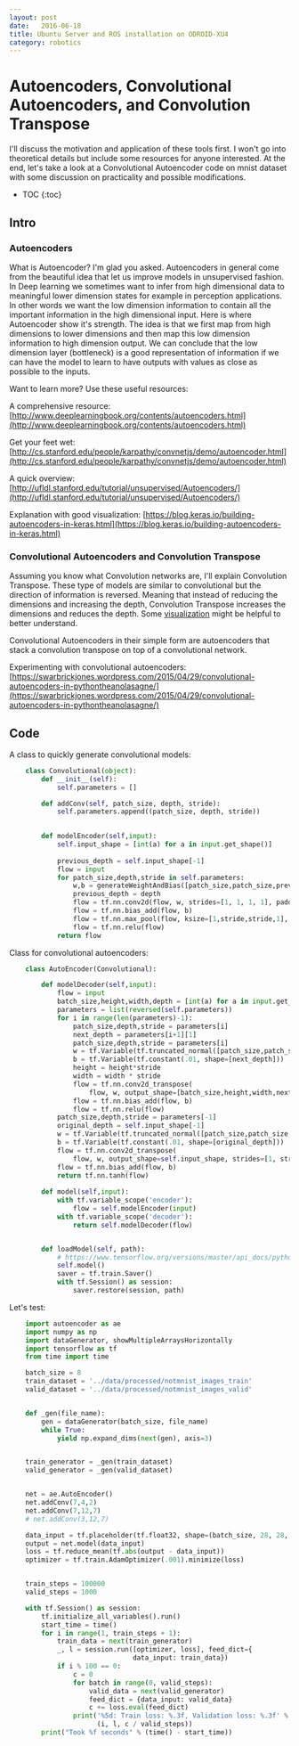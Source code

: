 ```yaml
---
layout: post
date:   2016-06-18
title: Ubuntu Server and ROS installation on ODROID-XU4
category: robotics
---
```


# Autoencoders, Convolutional Autoencoders, and Convolution Transpose

I'll discuss the motivation and application of these tools first. I won't go into theoretical details but include some resources for anyone interested. At the end, let's take a look at a Convolutional Autoencoder code on mnist dataset with some discussion on practicality and possible modifications.


* TOC
{:toc}

## Intro

### Autoencoders

What is Autoencoder? I'm glad you asked. Autoencoders in general come from the beautiful idea that let us improve models in unsupervised fashion. In Deep learning we sometimes want to infer from high dimensional data to meaningful lower dimension states for example in perception applications. In other words we want the low dimension information to contain all the important information in the high dimensional input. Here is where Autoencoder show it's strength. The idea is that we first map from high dimensions to lower dimensions and then map this low dimension information to high dimension output. We can conclude that the low dimension layer (bottleneck) is a good representation of information if we can have the model to learn to have outputs with values as close as possible to the inputs.

Want to learn more? Use these useful resources:

A comprehensive resource:
[http://www.deeplearningbook.org/contents/autoencoders.html](http://www.deeplearningbook.org/contents/autoencoders.html)

Get your feet wet:
[http://cs.stanford.edu/people/karpathy/convnetjs/demo/autoencoder.html](http://cs.stanford.edu/people/karpathy/convnetjs/demo/autoencoder.html)

A quick overview:
[http://ufldl.stanford.edu/tutorial/unsupervised/Autoencoders/](http://ufldl.stanford.edu/tutorial/unsupervised/Autoencoders/)

Explanation with good visualization:
[https://blog.keras.io/building-autoencoders-in-keras.html](https://blog.keras.io/building-autoencoders-in-keras.html)

### Convolutional Autoencoders and Convolution Transpose

Assuming you know what Convolution networks are, I'll explain Convolution Transpose. These type of models are similar to convolutional but the direction of information is reversed. Meaning that instead of reducing the dimensions and increasing the depth, Convolution Transpose increases the dimensions and reduces the depth. Some [visualization](http://deeplearning.net/software/theano_versions/dev/tutorial/conv_arithmetic.html#transposed-convolution) might be helpful to better understand.

Convolutional Autoencoders in their simple form are autoencoders that stack a convolution transpose on top of a convolutional network.

Experimenting with convolutional autoencoders:
[https://swarbrickjones.wordpress.com/2015/04/29/convolutional-autoencoders-in-pythontheanolasagne/](https://swarbrickjones.wordpress.com/2015/04/29/convolutional-autoencoders-in-pythontheanolasagne/)




## Code

A class to quickly generate convolutional models:

```python
    class Convolutional(object):
        def __init__(self):
            self.parameters = []

        def addConv(self, patch_size, depth, stride):
            self.parameters.append((patch_size, depth, stride))
            

        def modelEncoder(self,input):
            self.input_shape = [int(a) for a in input.get_shape()]
            
            previous_depth = self.input_shape[-1]
            flow = input
            for patch_size,depth,stride in self.parameters:
                w,b = generateWeightAndBias([patch_size,patch_size,previous_depth,depth])
                previous_depth = depth
                flow = tf.nn.conv2d(flow, w, strides=[1, 1, 1, 1], padding='SAME')
                flow = tf.nn.bias_add(flow, b)
                flow = tf.nn.max_pool(flow, ksize=[1,stride,stride,1], strides=[1,stride,stride,1],padding='SAME')
                flow = tf.nn.relu(flow)
            return flow
```


Class for convolutional autoencoders:


```python
    class AutoEncoder(Convolutional):

        def modelDecoder(self,input):
            flow = input
            batch_size,height,width,depth = [int(a) for a in input.get_shape()]
            parameters = list(reversed(self.parameters))
            for i in range(len(parameters)-1):
                patch_size,depth,stride = parameters[i]
                next_depth = parameters[i+1][1]
                patch_size,depth,stride = parameters[i]
                w = tf.Variable(tf.truncated_normal([patch_size,patch_size,next_depth,depth], stddev=.1))
                b = tf.Variable(tf.constant(.01, shape=[next_depth]))
                height = height*stride
                width = width * stride
                flow = tf.nn.conv2d_transpose(
                    flow, w, output_shape=[batch_size,height,width,next_depth], strides=[1, stride, stride, 1], padding="SAME")
                flow = tf.nn.bias_add(flow, b)
                flow = tf.nn.relu(flow)
            patch_size,depth,stride = parameters[-1]
            original_depth = self.input_shape[-1]
            w = tf.Variable(tf.truncated_normal([patch_size,patch_size,original_depth,depth], stddev=.1))
            b = tf.Variable(tf.constant(.01, shape=[original_depth]))
            flow = tf.nn.conv2d_transpose(
                flow, w, output_shape=self.input_shape, strides=[1, stride, stride, 1], padding="SAME")
            flow = tf.nn.bias_add(flow, b)
            return tf.nn.tanh(flow)
                    
        def model(self,input):
            with tf.variable_scope('encoder'):
                flow = self.modelEncoder(input)
            with tf.variable_scope('decoder'):
                return self.modelDecoder(flow)


        def loadModel(self, path):
            # https://www.tensorflow.org/versions/master/api_docs/python/state_ops.html#exporting-and-importing-meta-graphs
            self.model()
            saver = tf.train.Saver()
            with tf.Session() as session:
                saver.restore(session, path)
```


Let's test:


```python
    import autoencoder as ae
    import numpy as np
    import dataGenerator, showMultipleArraysHorizontally
    import tensorflow as tf
    from time import time

    batch_size = 8
    train_dataset = '../data/processed/notmnist_images_train'
    valid_dataset = '../data/processed/notmnist_images_valid'


    def _gen(file_name):
        gen = dataGenerator(batch_size, file_name)
        while True:
            yield np.expand_dims(next(gen), axis=3)


    train_generator = _gen(train_dataset)
    valid_generator = _gen(valid_dataset)


    net = ae.AutoEncoder()
    net.addConv(7,4,2)
    net.addConv(7,12,7)
    # net.addConv(3,12,7)

    data_input = tf.placeholder(tf.float32, shape=(batch_size, 28, 28, 1), name="data_input_placeholder")
    output = net.model(data_input)
    loss = tf.reduce_mean(tf.abs(output - data_input))
    optimizer = tf.train.AdamOptimizer(.001).minimize(loss)


    train_steps = 100000
    valid_steps = 1000

    with tf.Session() as session:
        tf.initialize_all_variables().run()
        start_time = time()
        for i in range(1, train_steps + 1):
            train_data = next(train_generator)
            _, l = session.run([optimizer, loss], feed_dict={
                               data_input: train_data})
            if i % 100 == 0:
                c = 0
                for batch in range(0, valid_steps):
                    valid_data = next(valid_generator)
                    feed_dict = {data_input: valid_data}
                    c += loss.eval(feed_dict)
                print('%5d: Train loss: %.3f, Validation loss: %.3f' %
                      (i, l, c / valid_steps))
        print("Took %f seconds" % (time() - start_time))
```